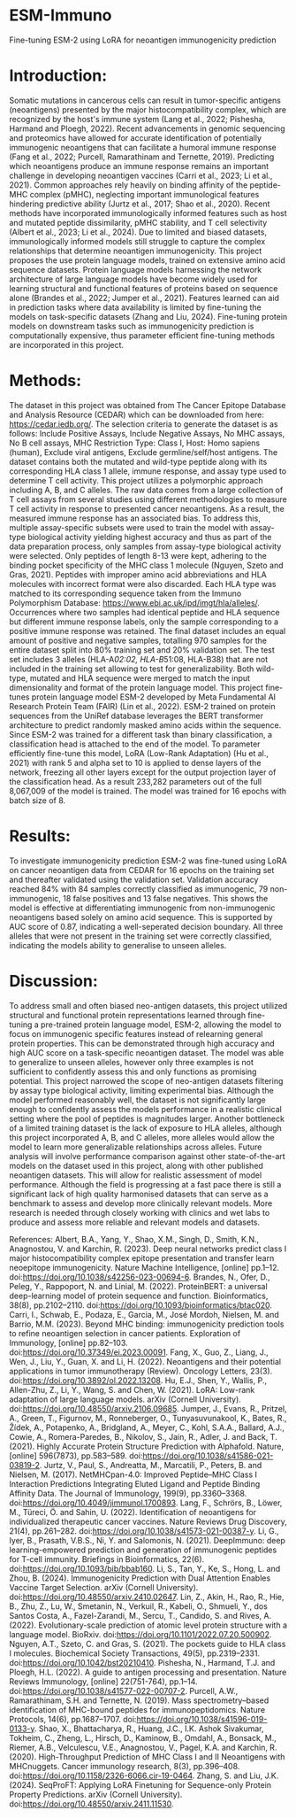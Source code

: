 # ESM-Immuno
Fine-tuning ESM-2 using LoRA for neoantigen immunogenicity prediction

# Introduction:
Somatic mutations in cancerous cells can result in tumor-specific antigens (neoantigens) presented by the major histocompatibility complex, which are recognized by the host's immune system (Lang et al., 2022; Pishesha, Harmand and Ploegh, 2022). Recent advancements in genomic sequencing and proteomics have allowed for accurate identification of potentially immunogenic neoantigens that can facilitate a humoral immune response (Fang et al., 2022; Purcell, Ramarathinam and Ternette, 2019). Predicting which neoantigens produce an immune response remains an important challenge in developing neoantigen vaccines (Carri et al., 2023; Li et al., 2021). Common approaches rely heavily on binding affinity of the peptide-MHC complex (pMHC), neglecting important immunological features hindering predictive ability (Jurtz et al., 2017; Shao et al., 2020). Recent methods have incorporated immunologically informed features such as host and mutated peptide dissimilarity, pMHC stability, and T cell selectivity (Albert et al., 2023; Li et al., 2024). Due to limited and biased datasets, immunologically informed models still struggle to capture the complex relationships that determine neoantigen immunogenicity. 
This project proposes the use protein language models, trained on extensive amino acid sequence datasets. Protein language models harnessing the network architecture of large language models have become widely used for learning structural and functional features of proteins based on sequence alone (Brandes et al., 2022; Jumper et al., 2021). Features learned can aid in prediction tasks where data availability is limited by fine-tuning the models on task-specific datasets (Zhang and Liu, 2024). Fine-tuning protein models on downstream tasks such as immunogenicity prediction is computationally expensive, thus parameter efficient fine-tuning methods are incorporated in this project. 

# Methods:
The dataset in this project was obtained from The Cancer Epitope Database and Analysis Resource (CEDAR) which can be downloaded from here: https://cedar.iedb.org/. The selection criteria to generate the dataset is as follows: Include Positive Assays, Include Negative Assays, No MHC assays, No B cell assays, MHC Restriction Type: Class I, Host: Homo sapiens (human), Exclude viral antigens, Exclude germline/self/host antigens. The dataset contains both the mutated and wild-type peptide along with its corresponding HLA class 1 allele, immune response, and assay type used to determine T cell activity. This project utilizes a polymorphic approach including A, B, and C alleles. 
The raw data comes from a large collection of T cell assays from several studies using different methodologies to measure T cell activity in response to presented cancer neoantigens.  As a result, the measured immune response has an associated bias. To address this, multiple assay-specific subsets were used to train the model with assay-type biological activity yielding highest accuracy and thus as part of the data preparation process, only samples from assay-type biological activity were selected.
Only peptides of length 8-13 were kept, adhering to the binding pocket specificity of the MHC class 1 molecule (Nguyen, Szeto and Gras, 2021). Peptides with improper amino acid abbreviations and HLA molecules with incorrect format were also discarded. Each HLA type was matched to its corresponding sequence taken from the Immuno Polymorphism Database: https://www.ebi.ac.uk/ipd/imgt/hla/alleles/.  Occurrences where two samples had identical peptide and HLA sequence but different immune response labels, only the sample corresponding to a positive immune response was retained. The final dataset includes an equal amount of positive and negative samples, totalling 970 samples for the entire dataset split into 80% training set and 20% validation set. The test set includes 3 alleles (HLA-A*02:02, HLA-B*51:08, HLA-B38) that are not included in the training set allowing to test for generalizability. Both wild-type, mutated and HLA sequence were merged to match the input dimensionality and format of the protein language model. This project fine-tunes protein language model ESM-2 developed by Meta Fundamental AI Research Protein Team (FAIR) (Lin et al., 2022). ESM-2 trained on protein sequences from the UniRef database leverages the BERT transformer architecture to predict randomly masked amino acids within the sequence. Since ESM-2 was trained for a different task than binary classification, a classification head is attached to the end of the model. To parameter efficiently fine-tune this model, LoRA (Low-Rank Adaptation) (Hu et al., 2021) with rank 5 and alpha set to 10 is applied to dense layers of the network, freezing all other layers except for the output projection layer of the classification head. As a result 233,282 parameters out of the full 8,067,009 of the model is trained. The model was trained for 16 epochs with batch size of 8.

# Results:
To investigate immunogenicity prediction ESM-2 was fine-tuned using LoRA on cancer neoantigen data from CEDAR for 16 epochs on the training set and thereafter validated using the validation set. Validation
accuracy reached 84% with 84 samples correctly classified as immunogenic, 79 non-immunogenic, 18 false positives and 13 false negatives. This shows the model is effective at differentiating immunogenic
from non-immunogenic neoantigens based solely on amino acid sequence. This is supported by AUC score of 0.87, indicating a well-seperated decision boundary. All three alleles that were not present in the
training set were correctly classified, indicating the models ability to generalise to unseen alleles. 

# Discussion:
To address small and often biased neo-antigen datasets, this project utilized structural and functional protein representations learned through fine-tuning a pre-trained protein language model, ESM-2, allowing the model to focus on immunogenic specific features instead of relearning general protein properties. This can be demonstrated through high accuracy and high AUC score on a task-specific neoantigen dataset. The model was able to generalize to unseen alleles, however only three examples is not sufficient to confidently assess this and only functions as promising potential. 
This project narrowed the scope of neo-antigen datasets filtering by assay type biological activity, limiting experimental bias. Although the model performed reasonably well, the dataset is not significantly large enough to confidently assess the models performance in a realistic clinical setting where the pool of peptides is magnitudes larger.  Another bottleneck of a limited training dataset is the lack of exposure to HLA alleles, although this project incorporated A, B, and C alleles, more alleles would allow the model to learn more generalizable relationships across alleles. Future analysis will involve performance comparison against other state-of-the-art models on the dataset used in this project, along with other published neoantigen datasets. This will allow for realistic assessment of model performance. Although the field is progressing at a fast pace there is still a significant lack of high quality harmonised datasets that can serve as a benchmark to assess and develop more clinically relevant models. More research is needed through closely working with clinics and wet labs to produce and assess more reliable and relevant models and datasets. 

References:
Albert, B.A., Yang, Y., Shao, X.M., Singh, D., Smith, K.N., Anagnostou, V. and Karchin, R. (2023). Deep neural networks predict class I major histocompatibility complex epitope presentation and transfer learn neoepitope immunogenicity. Nature Machine Intelligence, [online] pp.1–12. doi:https://doi.org/10.1038/s42256-023-00694-6.
Brandes, N., Ofer, D., Peleg, Y., Rappoport, N. and Linial, M. (2022). ProteinBERT: a universal deep-learning model of protein sequence and function. Bioinformatics, 38(8), pp.2102–2110. doi:https://doi.org/10.1093/bioinformatics/btac020.
Carri, I., Schwab, E., Podaza, E., Garcia, M., José Mordoh, Nielsen, M. and Barrio, M.M. (2023). Beyond MHC binding: immunogenicity prediction tools to refine neoantigen selection in cancer patients. Exploration of Immunology, [online] pp.82–103. doi:https://doi.org/10.37349/ei.2023.00091.
Fang, X., Guo, Z., Liang, J., Wen, J., Liu, Y., Guan, X. and Li, H. (2022). Neoantigens and their potential applications in tumor immunotherapy (Review). Oncology Letters, 23(3). doi:https://doi.org/10.3892/ol.2022.13208.
Hu, E.J., Shen, Y., Wallis, P., Allen-Zhu, Z., Li, Y., Wang, S. and Chen, W. (2021). LoRA: Low-rank adaptation of large language models. arXiv (Cornell University). doi:https://doi.org/10.48550/arxiv.2106.09685.
Jumper, J., Evans, R., Pritzel, A., Green, T., Figurnov, M., Ronneberger, O., Tunyasuvunakool, K., Bates, R., Žídek, A., Potapenko, A., Bridgland, A., Meyer, C., Kohl, S.A.A., Ballard, A.J., Cowie, A., Romera-Paredes, B., Nikolov, S., Jain, R., Adler, J. and Back, T. (2021). Highly Accurate Protein Structure Prediction with Alphafold. Nature, [online] 596(7873), pp.583–589. doi:https://doi.org/10.1038/s41586-021-03819-2.
Jurtz, V., Paul, S., Andreatta, M., Marcatili, P., Peters, B. and Nielsen, M. (2017). NetMHCpan-4.0: Improved Peptide–MHC Class I Interaction Predictions Integrating Eluted Ligand and Peptide Binding Affinity Data. The Journal of Immunology, 199(9), pp.3360–3368. doi:https://doi.org/10.4049/jimmunol.1700893.
Lang, F., Schrörs, B., Löwer, M., Türeci, Ö. and Sahin, U. (2022). Identification of neoantigens for individualized therapeutic cancer vaccines. Nature Reviews Drug Discovery, 21(4), pp.261–282. doi:https://doi.org/10.1038/s41573-021-00387-y.
Li, G., Iyer, B., Prasath, V.B.S., Ni, Y. and Salomonis, N. (2021). DeepImmuno: deep learning-empowered prediction and generation of immunogenic peptides for T-cell immunity. Briefings in Bioinformatics, 22(6). doi:https://doi.org/10.1093/bib/bbab160.
Li, S., Tan, Y., Ke, S., Hong, L. and Zhou, B. (2024). Immunogenicity Prediction with Dual Attention Enables Vaccine Target
  Selection. arXiv (Cornell University). doi:https://doi.org/10.48550/arxiv.2410.02647.
Lin, Z., Akin, H., Rao, R., Hie, B., Zhu, Z., Lu, W., Smetanin, N., Verkuil, R., Kabeli, O., Shmueli, Y., dos Santos Costa, A., Fazel-Zarandi, M., Sercu, T., Candido, S. and Rives, A. (2022). Evolutionary-scale prediction of atomic level protein structure with a language model. BioRxiv. doi:https://doi.org/10.1101/2022.07.20.500902.
Nguyen, A.T., Szeto, C. and Gras, S. (2021). The pockets guide to HLA class I molecules. Biochemical Society Transactions, 49(5), pp.2319–2331. doi:https://doi.org/10.1042/bst20210410.
Pishesha, N., Harmand, T.J. and Ploegh, H.L. (2022). A guide to antigen processing and presentation. Nature Reviews Immunology, [online] 22(751-764), pp.1–14. doi:https://doi.org/10.1038/s41577-022-00707-2.
Purcell, A.W., Ramarathinam, S.H. and Ternette, N. (2019). Mass spectrometry–based identification of MHC-bound peptides for immunopeptidomics. Nature Protocols, 14(6), pp.1687–1707. doi:https://doi.org/10.1038/s41596-019-0133-y.
Shao, X., Bhattacharya, R., Huang, J.C., I.K. Ashok Sivakumar, Tokheim, C., Zheng, L., Hirsch, D., Kaminow, B., Omdahl, A., Bonsack, M., Riemer, A.B., Velculescu, V.E., Anagnostou, V., Pagel, K.A. and Karchin, R. (2020). High-Throughput Prediction of MHC Class I and II Neoantigens with MHCnuggets. Cancer immunology research, 8(3), pp.396–408. doi:https://doi.org/10.1158/2326-6066.cir-19-0464.
Zhang, S. and Liu, J.K. (2024). SeqProFT: Applying LoRA Finetuning for Sequence-only Protein Property Predictions. arXiv (Cornell University). doi:https://doi.org/10.48550/arxiv.2411.11530.

